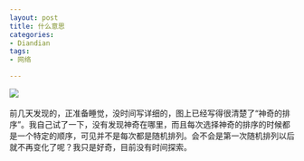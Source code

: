 ```yaml
---
layout: post
title: 什么意思
categories:
- Diandian
tags:
- 网络

---
```

<img src="http://m2.img.srcdd.com/farm4/d/2012/0627/10/7F5927587FAE680964AED7D9C0DB9E72_B500_900_500_306.PNG" />
<br />
<br />前几天发现的，正准备睡觉，没时间写详细的，图上已经写得很清楚了“神奇的排序”。我自己试了一下，没有发现神奇在哪里，而且每次选择神奇的排序的时候都是一个特定的顺序，可见并不是每次都是随机排列。会不会是第一次随机排列以后就不再变化了呢？我只是好奇，目前没有时间探索。